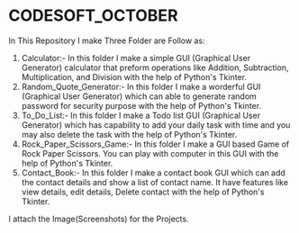 # CODESOFT_OCTOBER

In This Repository I make Three Folder are Follow as:

1) Calculator:- In this folder I make a simple GUI (Graphical User Generator) calculator that preform operations like Addition, Subtraction, Multiplication, and Division with the help of Python's Tkinter.
2) Random_Quote_Generator:- In this folder I make a worderful GUI (Graphical User Generator) which can able to generate random password for security purpose with the help of Python's Tkinter.
3) To_Do_List:- In this folder I make a Todo list GUI (Graphical User Generator) which has capability to add your daily task with time and you may also delete the task with the help of Python's Tkinter.
4) Rock_Paper_Scissors_Game:- In this folder I make a GUI based Game of Rock Paper Scissors. You can play with computer in this GUI with the help of Python's Tkinter.
5) Contact_Book:- In this folder I make a contact book GUI which can add the contact details and show a list of contact name. It have features like view details, edit details, Delete contact with the help of Python's Tkinter.

I attach the Image(Screenshots) for the Projects.
